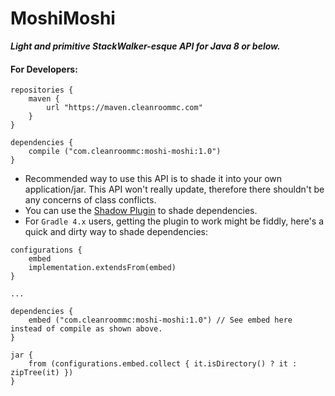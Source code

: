 # MoshiMoshi

***Light and primitive StackWalker-esque API for Java 8 or below.***

#### For Developers:

```
repositories {
    maven {
        url "https://maven.cleanroommc.com"
    }
}

dependencies {
    compile ("com.cleanroommc:moshi-moshi:1.0")
}
```

- Recommended way to use this API is to shade it into your own application/jar. This API won't really update, therefore there shouldn't be any concerns of class conflicts.
- You can use the [Shadow Plugin](https://github.com/johnrengelman/shadow) to shade dependencies.
- For `Gradle 4.x` users, getting the plugin to work might be fiddly, here's a quick and dirty way to shade dependencies:

```
configurations {
    embed
    implementation.extendsFrom(embed)
}

...

dependencies {
    embed ("com.cleanroommc:moshi-moshi:1.0") // See embed here instead of compile as shown above.
}

jar {
    from (configurations.embed.collect { it.isDirectory() ? it : zipTree(it) })
}
```
